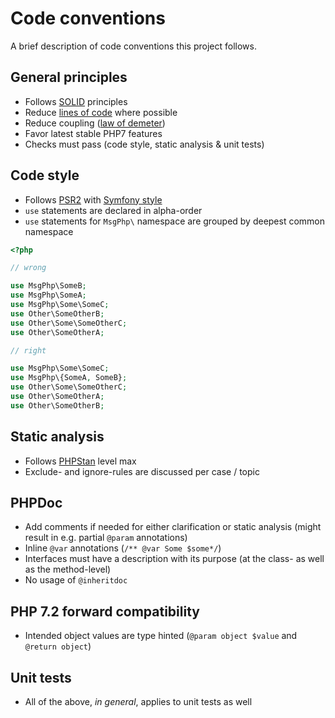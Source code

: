 # Code conventions

A brief description of code conventions this project follows.

## General principles

- Follows [SOLID] principles
- Reduce [lines of code] where possible
- Reduce coupling ([law of demeter])
- Favor latest stable PHP7 features
- Checks must pass (code style, static analysis & unit tests)

## Code style

- Follows [PSR2] with [Symfony style]
- `use` statements are declared in alpha-order
- `use` statements for `MsgPhp\` namespace are grouped by deepest common namespace

```php
<?php

// wrong

use MsgPhp\SomeB;
use MsgPhp\SomeA;
use MsgPhp\Some\SomeC;
use Other\SomeOtherB;
use Other\Some\SomeOtherC;
use Other\SomeOtherA;

// right

use MsgPhp\Some\SomeC;
use MsgPhp\{SomeA, SomeB};
use Other\Some\SomeOtherC;
use Other\SomeOtherA;
use Other\SomeOtherB;
```

## Static analysis

- Follows [PHPStan] level max
- Exclude- and ignore-rules are discussed per case / topic

## PHPDoc

- Add comments if needed for either clarification or static analysis (might result in e.g. partial `@param` annotations)
- Inline `@var` annotations (`/** @var Some $some*/`)
- Interfaces must have a description with its purpose (at the class- as well as the method-level)
- No usage of `@inheritdoc`

## PHP 7.2 forward compatibility

- Intended object values are type hinted (`@param object $value` and `@return object`)

## Unit tests

- All of the above, _in general_, applies to unit tests as well

[SOLID]: https://en.wikipedia.org/wiki/SOLID_(object-oriented_design)
[lines of code]: https://en.wikipedia.org/wiki/Source_lines_of_code
[law of demeter]: https://en.wikipedia.org/wiki/Law_of_Demeter
[PSR2]: https://www.php-fig.org/psr/psr-2/
[Symfony style]: https://symfony.com/doc/master/contributing/code/standards.html
[PHPStan]: https://github.com/phpstan/phpstan

